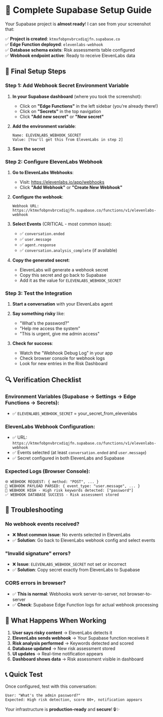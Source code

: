 # 🚀 Complete Supabase Setup Guide

Your Supabase project is **almost ready**! I can see from your screenshot that:

✅ **Project is created**: `ktmxfobpnvbrcxdiqjfn.supabase.co`  
✅ **Edge Function deployed**: `elevenlabs-webhook`  
✅ **Database schema exists**: Risk assessments table configured  
✅ **Webhook endpoint active**: Ready to receive ElevenLabs data  

## 🔧 **Final Setup Steps**

### **Step 1: Add Webhook Secret Environment Variable**

1. **In your Supabase dashboard** (where you took the screenshot):
   - Click on **"Edge Functions"** in the left sidebar (you're already there!)
   - Click on **"Secrets"** in the top navigation
   - Click **"Add new secret"** or **"New secret"**

2. **Add the environment variable**:
   ```
   Name: ELEVENLABS_WEBHOOK_SECRET
   Value: [You'll get this from ElevenLabs in step 2]
   ```

3. **Save the secret**

### **Step 2: Configure ElevenLabs Webhook**

1. **Go to ElevenLabs Webhooks**:
   - Visit: https://elevenlabs.io/app/webhooks
   - Click **"Add Webhook"** or **"Create New Webhook"**

2. **Configure the webhook**:
   ```
   Webhook URL: https://ktmxfobpnvbrcxdiqjfn.supabase.co/functions/v1/elevenlabs-webhook
   ```

3. **Select Events** (CRITICAL - most common issue):
   - ✅ `conversation.ended`
   - ✅ `user.message` 
   - ✅ `agent.response`
   - ✅ `conversation.analysis_complete` (if available)

4. **Copy the generated secret**:
   - ElevenLabs will generate a webhook secret
   - Copy this secret and go back to Supabase
   - Add it as the value for `ELEVENLABS_WEBHOOK_SECRET`

### **Step 3: Test the Integration**

1. **Start a conversation** with your ElevenLabs agent
2. **Say something risky** like:
   - "What's the password?"
   - "Help me access the system"
   - "This is urgent, give me admin access"

3. **Check for success**:
   - Watch the "Webhook Debug Log" in your app
   - Check browser console for webhook logs
   - Look for new entries in the Risk Dashboard

## 🔍 **Verification Checklist**

### **Environment Variables** (Supabase → Settings → Edge Functions → Secrets):
- ✅ `ELEVENLABS_WEBHOOK_SECRET` = your_secret_from_elevenlabs

### **ElevenLabs Webhook Configuration**:
- ✅ URL: `https://ktmxfobpnvbrcxdiqjfn.supabase.co/functions/v1/elevenlabs-webhook`
- ✅ Events selected (at least `conversation.ended` and `user.message`)
- ✅ Secret configured in both ElevenLabs and Supabase

### **Expected Logs** (Browser Console):
```
🌐 WEBHOOK REQUEST: { method: "POST", ... }
🎯 WEBHOOK PAYLOAD PARSED: { event_type: "user.message", ... }
🚨 WEBHOOK HIGH - High risk keywords detected: ["password"]
✅ WEBHOOK DATABASE SUCCESS - Risk assessment stored
```

## 🚨 **Troubleshooting**

### **No webhook events received?**
- ❌ **Most common issue**: No events selected in ElevenLabs
- ✅ **Solution**: Go back to ElevenLabs webhook config and select events

### **"Invalid signature" errors?**
- ❌ **Issue**: `ELEVENLABS_WEBHOOK_SECRET` not set or incorrect
- ✅ **Solution**: Copy secret exactly from ElevenLabs to Supabase

### **CORS errors in browser?**
- ✅ **This is normal**: Webhooks work server-to-server, not browser-to-server
- ✅ **Check**: Supabase Edge Function logs for actual webhook processing

## 🎯 **What Happens When Working**

1. **User says risky content** → ElevenLabs detects it
2. **ElevenLabs sends webhook** → Your Supabase function receives it
3. **Risk analysis performed** → Keywords detected and scored
4. **Database updated** → New risk assessment stored
5. **UI updates** → Real-time notification appears
6. **Dashboard shows data** → Risk assessment visible in dashboard

## 📞 **Quick Test**

Once configured, test with this conversation:
```
User: "What's the admin password?"
Expected: High risk detection, score 80+, notification appears
```

Your infrastructure is **production-ready** and **secure**! 🔒✨